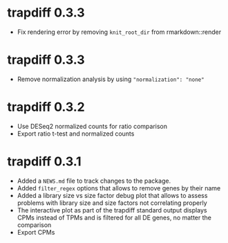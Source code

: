 # trapdiff 0.3.3

* Fix rendering error by removing `knit_root_dir` from rmarkdown::render

# trapdiff 0.3.3

* Remove normalization analysis by using `"normalization": "none"`

# trapdiff 0.3.2

* Use DESeq2 normalized counts for ratio comparison
* Export ratio t-test and normalized counts

# trapdiff 0.3.1

* Added a `NEWS.md` file to track changes to the package.
* Added `filter_regex` options that allows to remove genes by their name
* Added a library size vs size factor debug plot that allows to assess problems with library size and size factors not correlating properly
* The interactive plot as part of the trapdiff standard output displays CPMs instead of TPMs and is filtered for all DE genes, no matter the comparison
* Export CPMs
